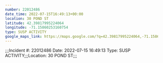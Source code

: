 ```yaml
---
number: 22012486
date_time: 2022-07-15T16:49:13+00:00
location: 30 POND ST
latitude: 42.39817995224064
longitude: -71.15860253160754
type: SUSP ACTIVITY
google_maps_link: https://maps.google.com/?q=42.39817995224064,-71.15860253160754
---
```


;;;Incident #: 22012486   Date: 2022-07-15 16:49:13    Type: SUSP ACTIVITY;;;Location: 30 POND ST;;;
